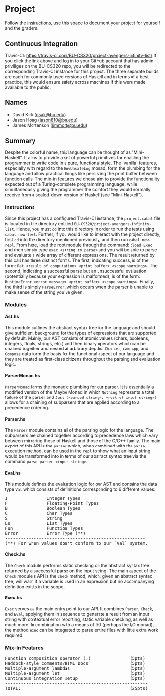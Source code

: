# Project

Follow the [instructions](INSTRUCTIONS.md), use this space to document your project for yourself and the graders.

## Continuous Integration
Travis-CI: https://travis-ci.com/BU-CS320/project-avengers-infinity-list/
If you click the link above and log in to your GitHub account that has admin priviliges on the BU-CS320 repo, you will be redirected to the corresponding Travis-CI instance for this project. The three separate builds are each for commonly used versions of Haskell and in terms of a best practice, this would ensure safety across machines if this were made available to the public.

## Names
- David Kirk (dsak@bu.edu)
- Jason Hong (jason810@bu.edu)
- James Mortenson (jimmort@bu.edu)

## Summary
Despite the colorful name, this language can be thought of as "Mini-Haskell". It aims to provide a set of powerful primitives for
enabling the programmer to write code in a pure, functional style. The 'vanilla' features, especially with regard to the `EnvUnsafeLog`
monad, form the plumbing for the language and allow practical things like persisting the print buffer between function calls. The mix-in
features we chose aim to provide the functionality expected out of a Turing-complete programming language, while simultaneously giving the
programmer the comfort they would normally receive from a scaled-down version of Haskell (see "Mini-Haskell").

### Instructions
Since this project has a configured Travis-CI instance, the `project.cabal` file is located in the directory entitled
`BU-CS320/project-avengers-infinity-list`. Hence, you must `cd` into this directory in order to run the tests using
`cabal new-test`. Further, if you would like to interact with the project directly, first `cd` into the directory mentioned
previously, and then run `cabal new-repl`. From here, load the root module through the command: `:load Exec` and then simply
type `exec <string to parse>` and you will be able to parse and evaluate a wide array of different expressions. The result returned
by this call has three distinct forms. The first, indicating success, is of the form: `Ret <result of computation> <print buffer> <scope warnings>`.
The second, indicating a successful parse but an unsuccessful evaluation (potentially because your expression is malformed), is of the form:
`RuntimeError <error message> <print buffer> <scope warnings>`. Finally, the third is simply `ParseError`, which occurs when the parser is unable
to make sense of the string you've given.

### Modules

#### Ast.hs
This module outlines the abstract syntax tree for the language and should give sufficient background for the types of expressions that are supported by default.
Mainly, our AST consists of atomic values (chars, booleans, integers, floats, strings, etc.) and then binary operators which can be chained together and nested at
arbitrary depths. Our `Let`, `Lam`, `App`, and `Compose` data form the basis for the functional aspect of our language and they are treated as first-class citizens
throughout the parsing and evaluation logic.

#### ParserMonad.hs
`ParserMonad` forms the monadic plumbing for our parser. It is essentially a modified version of the Maybe Monad in which `Nothing` represents a total failure of the
parser and `Just (<parsed string>, <rest of input string>)` allows for a chaining of subparsers that are applied according to a precedence ordering.

#### Parser.hs
The `Parser` module contains all of the parsing logic for the language. The subparsers are chained together according to precedence laws which vary between mirroring
those of Haskell and those of the C/C++ family. The main export of this API is the `parser` which, when combined with the `parse` execution method, can be used in the
`repl` to show what an input string would be transformed into in terms of our abstract syntax tree via the command `parse parser <input string>`. 

#### Eval.hs
This module defines the evaluation logic for our AST and contains the data type `Val` which consists of definitions corresponding to 6 different values:
<pre>
I               Integer Types
F               Floating-Point Types
B               Boolean Types
C               Char Types
S               String
Ls              List Types
Fun             Function Types
Error           Error Type (**)
------------------------------------------------------
(**) For when values don't conform to our `Val` system.
</pre>

#### Check.hs
The `Check` module performs static checking on the abstract syntax tree returned by a successful parse on the input string. The main aspect of the `Check` module's
API is the `check` method, which, given an abstract syntax tree, will warn if a variable is used in an expression but no accompanying definition exists in the scope.

#### Exec.hs
`Exec` serves as the main entry point to our API. It combines `Parser`, `Check`, and `Eval`, applying them in sequence to generate a result from an input string
with contextual error reporting, static variable checking, as well as much more. In combination with a means of I/O (perhaps the I/O monad), the method `exec` can be
integrated to parse entire files with little extra work required.

### Mix-In Features
<pre>
Function composition operator (.)               (5pts)
Haddock-style comments/HTML Docs                (5pts)
Multiple-argument lambdas                       (5pts)
Multiple-argument let                           (5pts)
Continuous integration setup                    (5pts)
-------------------------------------------------------
TOTAL:                                          (25pts)
</pre>



